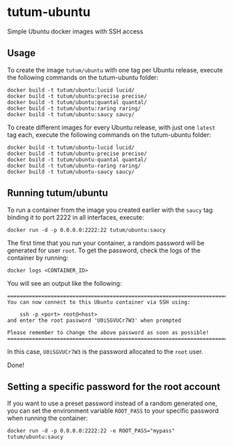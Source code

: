 tutum-ubuntu
============

Simple Ubuntu docker images with SSH access


Usage
-----

To create the image `tutum/ubuntu` with one tag per Ubuntu release, 
execute the following commands on the tutum-ubuntu folder:

	docker build -t tutum/ubuntu:lucid lucid/
	docker build -t tutum/ubuntu:precise precise/
	docker build -t tutum/ubuntu:quantal quantal/
	docker build -t tutum/ubuntu:raring raring/
	docker build -t tutum/ubuntu:saucy saucy/

To create different images for every Ubuntu release, with just one `latest` tag each, 
execute the following commands on the tutum-ubuntu folder:

	docker build -t tutum/ubuntu-lucid lucid/
	docker build -t tutum/ubuntu-precise precise/
	docker build -t tutum/ubuntu-quantal quantal/
	docker build -t tutum/ubuntu-raring raring/
	docker build -t tutum/ubuntu-saucy saucy/


Running tutum/ubuntu
--------------------

To run a container from the image you created earlier with the `saucy` tag 
binding it to port 2222 in all interfaces, execute:

	docker run -d -p 0.0.0.0:2222:22 tutum/ubuntu:saucy

The first time that you run your container, a random password will be generated
for user `root`. To get the password, check the logs of the container by running:

	docker logs <CONTAINER_ID>

You will see an output like the following:

	========================================================================
	You can now connect to this Ubuntu container via SSH using:

	    ssh -p <port> root@<host>
	and enter the root password 'U0iSGVUCr7W3' when prompted

	Please remember to change the above password as soon as possible!
	========================================================================

In this case, `U0iSGVUCr7W3` is the password allocated to the `root` user.

Done!


Setting a specific password for the root account
------------------------------------------------

If you want to use a preset password instead of a random generated one, you can
set the environment variable `ROOT_PASS` to your specific password when running the container:

	docker run -d -p 0.0.0.0:2222:22 -e ROOT_PASS="mypass" tutum/ubuntu:saucy

